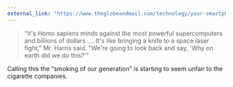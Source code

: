 ```yaml
---
external_link: "https://www.theglobeandmail.com/technology/your-smartphone-is-making-you-stupid/article37511900/"
---
```


> "It's Homo sapiens minds against the most powerful supercomputers and billions of dollars …. It's like bringing a knife to a space laser fight," Mr. Harris said. "We're going to look back and say, 'Why on earth did we do this?'"

Calling this the “smoking of our generation” is starting to seem unfair to the cigarette companies. 

